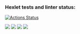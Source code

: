### Hexlet tests and linter status:
[![Actions Status](https://github.com/scaramou4/frontend-project-44/workflows/hexlet-check/badge.svg)](https://github.com/scaramou4/frontend-project-44/actions)

<a href="https://codeclimate.com/github/scaramou4/frontend-project-44/maintainability"><img src="https://api.codeclimate.com/v1/badges/761aabc235f354bf7cdb/maintainability" /></a>
<a href="https://asciinema.org/a/dxx5gAqwjTVFf12UM8rniDPOT" target="_blank"><img src="https://asciinema.org/a/dxx5gAqwjTVFf12UM8rniDPOT.svg" /></a>
<a href="https://asciinema.org/a/VUYvu4QLUNr2mqSg2URGLqMBK" target="_blank"><img src="https://asciinema.org/a/VUYvu4QLUNr2mqSg2URGLqMBK.svg" /></a>
<a href="https://asciinema.org/a/Jvj4PTT1ugRKlBxk38uwlLkMe" target="_blank"><img src="https://asciinema.org/a/Jvj4PTT1ugRKlBxk38uwlLkMe.svg" /></a>